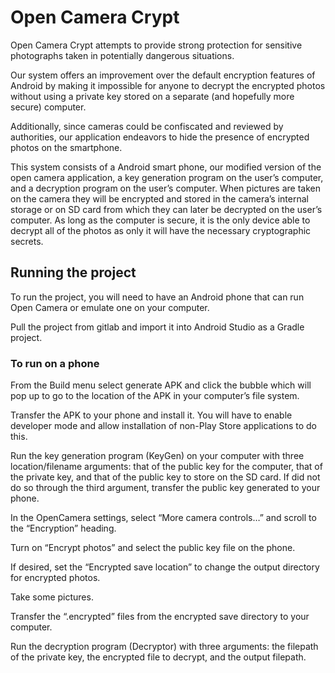 # Open Camera Crypt

Open Camera Crypt attempts to provide strong protection for sensitive photographs taken in potentially dangerous situations.

Our system offers an improvement over the default encryption features of Android by making it impossible for anyone to decrypt the encrypted photos without using a private key stored on a separate (and hopefully more secure) computer.

Additionally, since cameras could be confiscated and reviewed by authorities, our application endeavors to hide the presence of encrypted photos on the smartphone.

This system consists of a Android smart phone, our modified version of the open camera application, a key generation program on the user’s computer, and a decryption program on the user’s computer. When pictures are taken on the camera they will be encrypted and stored in the camera’s internal storage or on SD card from which they can later be decrypted on the user’s computer. As long as the computer is secure, it is the only device able to decrypt all of the photos as only it will have the necessary cryptographic secrets.

## Running the project
To run the project, you will need to have an Android phone that can run Open Camera or emulate one on your computer.

Pull the project from gitlab and import it into Android Studio as a Gradle project.

### To run on a phone

From the Build menu select generate APK and click the bubble which will pop up to go to the location of the APK in your computer’s file system.

Transfer the APK to your phone and install it. You will have to enable developer mode and allow installation of non-Play Store applications to do this.

Run the key generation program (KeyGen) on your computer with three location/filename arguments: that of the public key for the computer, that of the private key, and that of the public key to store on the SD card. If did not do so through the third argument, transfer the public key generated to your phone.

In the OpenCamera settings, select “More camera controls…” and scroll to the “Encryption” heading.

Turn on “Encrypt photos” and select the public key file on the phone.

If desired, set the “Encrypted save location” to change the output directory for encrypted photos.

Take some pictures.

Transfer the “.encrypted” files from the encrypted save directory to your computer.

Run the decryption program (Decryptor) with three arguments: the filepath of the private key, the encrypted file to decrypt, and the output filepath.

